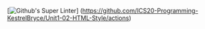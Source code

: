 [![Github's Super Linter](https://github.com/ICS20-Programming-KestrelBryce/Unit1-02-HTML-Style/workflows/Github's%20Super%20Linter/badge.svg)] (https://github.com/ICS20-Programming-KestrelBryce/Unit1-02-HTML-Style/actions)